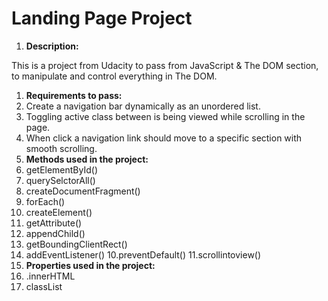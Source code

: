 # **Landing Page Project**

1. **Description:**

This is a project from Udacity to pass from JavaScript &amp; The DOM section, to manipulate and control everything in The DOM.

1. **Requirements to pass:**
  1. Create a navigation bar dynamically as an unordered list.
  2. Toggling active class between is being viewed while scrolling in the page.
  3. When click a navigation link should move to a specific section with smooth scrolling.
2. **Methods used in the project:**
  1. getElementById()
  2. querySelctorAll()
  3. createDocumentFragment()
  4. forEach()
  5. createElement() 
  6. getAttribute()
  7. appendChild()
  8. getBoundingClientRect()
  9. addEventListener()
  10.preventDefault()
  11.scrollintoview()
3. **Properties used in the project:**
  1. .innerHTML
  2. classList